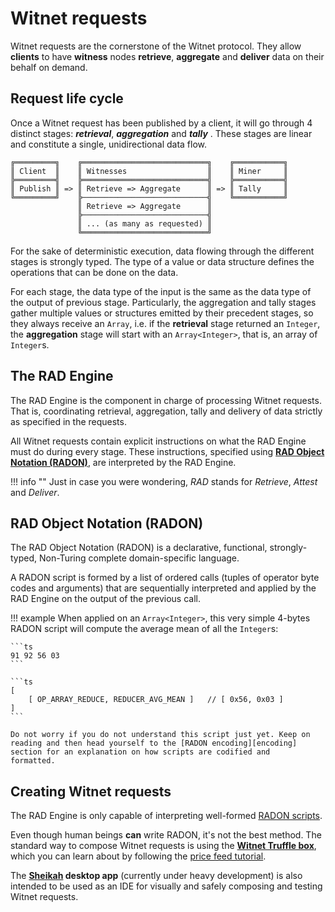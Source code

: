 # Witnet requests

Witnet requests are the cornerstone of the Witnet protocol. They allow
**clients** to have **witness** nodes **retrieve**, **aggregate** and
**deliver** data on their behalf on demand.

## Request life cycle

Once a Witnet request has been published by a client, it will go through
4 distinct stages: ***retrieval***, ***aggregation*** and ***tally*** .
These stages are linear and constitute a single, unidirectional data
flow.

```
╔═════════╗    ╔════════════════════════════╗    ╔═══════════╗
║ Client  ║    ║ Witnesses                  ║    ║ Miner     ║
╠═════════╣    ╠════════════════════════════╣    ╠═══════════╣
║ Publish ║ => ║ Retrieve => Aggregate      ║ => ║ Tally     ║
╚═════════╝    ╠────────────────────────────╣    ╚═══════════╝
               ║ Retrieve => Aggregate      ║
               ╠────────────────────────────╣
               ║ ... (as many as requested) ║
               ╚════════════════════════════╝
```

For the sake of deterministic execution, data flowing through the
different stages is strongly typed. The type of a value or data
structure defines the operations that can be done on the data.

For each stage, the data type of the input is the same as the data type
of the output of previous stage. Particularly, the aggregation and
tally stages gather multiple values or structures emitted by their
precedent stages, so they always receive an `Array`, i.e. if the
**retrieval** stage returned an `Integer`, the **aggregation** stage
will start with an `Array<Integer>`, that is, an array of `Integer`s.

## The RAD Engine

The RAD Engine is the component in charge of processing Witnet requests.
That is, coordinating retrieval, aggregation, tally and delivery of data
strictly as specified in the requests.

All Witnet requests contain explicit instructions on what the RAD Engine
must do during every stage. These instructions, specified using
[__RAD Object Notation (RADON)__][radon], are interpreted by the RAD
Engine.

!!! info ""
    Just in case you were wondering, *RAD* stands for *Retrieve*,
    *Attest* and *Deliver*.

## RAD Object Notation (RADON)

The RAD Object Notation (RADON) is a declarative, functional,
strongly-typed, Non-Turing complete domain-specific language.

A RADON script is formed by a list of ordered calls (tuples of operator
byte codes and arguments) that are sequentially interpreted and applied
by the RAD Engine on the output of the previous call.

!!! example
    When applied on an `Array<Integer>`, this very simple 4-bytes RADON
    script will compute the average mean of all the `Integer`s:
    
    ```ts
    91 92 56 03
    ```
    
    ```ts
    [
        [ OP_ARRAY_REDUCE, REDUCER_AVG_MEAN ]   // [ 0x56, 0x03 ]
    ]
    ```
    
    Do not worry if you do not understand this script just yet. Keep on
    reading and then head yourself to the [RADON encoding][encoding]
    section for an explanation on how scripts are codified and
    formatted.

## Creating Witnet requests

The RAD Engine is only capable of interpreting well-formed 
[RADON scripts][radon].

Even though human beings **can** write RADON, it's not the best method. The standard way to compose Witnet
requests is using the **[Witnet Truffle box][tutorial]**, which you can
learn about by following the [price feed tutorial][tutorial].

The **[Sheikah] desktop app** (currently under heavy development) is
also intended to be used as an IDE for visually and safely composing and
testing Witnet requests.

[radon]: #rad-object-notation-radon
[encoding]: /protocol/data-requests/radon-encoding/
[sheikah]: https://github.com/witnet/sheikah
[tutorial]: /tutorials/bitcoin-price-feed/introduction/
